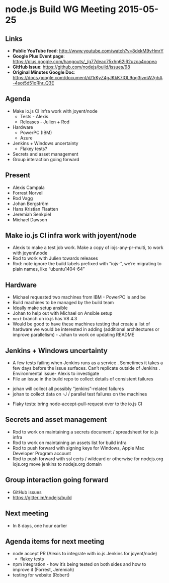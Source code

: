 # node.js Build WG Meeting 2015-05-25

## Links

* **Public YouTube feed**: http://www.youtube.com/watch?v=8dxkM9vHmrY
* **Google Plus Event page**: https://plus.google.com/hangouts/_/g77deac75xhp62i62uzoa4oopea
* **GitHub Issue**: https://github.com/nodejs/build/issues/98
* **Original Minutes Google Doc**: https://docs.google.com/document/d/1rKyZ4gJKkK7IOL9qg3jvmW7ghA-4sot5d51oRhr_Q3E

## Agenda

* Make io.js CI infra work with joyent/node
  - Tests - Alexis
  - Releases - Julien + Rod
* Hardware
  - PowerPC (IBM)
  - Azure
* Jenkins + Windows uncertainty
  - Flakey tests?
* Secrets and asset management
* Group interaction going forward

## Present

* Alexis Campala
* Forrest Norvell
* Rod Vagg
* Johan Bergström
* Hans Kristian Flaatten
* Jeremiah Senkpiel
* Michael Dawson

## Make io.js CI infra work with joyent/node

* Alexis to make a test job work. Make a copy of iojs-any-pr-multi, to work with
  joyent\node
* Rod to work with Julien towards releases
* Rod: note ignore the build labels prefixed with “iojs-”, we’re migrating to
  plain names, like “ubuntu1404-64”

## Hardware

* Michael requested two machines from IBM - PowerPC le and be
* Build machines to be managed by the build team
* Ideally make setup ansible
* Johan to help out with Michael on Ansible setup
* `next` branch on io.js has V8 4.3
* Would be good to have these machines testing that create a list of hardware we
  would be interested in adding (additional architectures or improve
  parallelism) - Johan to work on updating README

## Jenkins + Windows uncertainty

* A few tests failing when Jenkins runs as a service . Sometimes it takes a few
  days before the issue surfaces. Can’t replicate outside of Jenkins .
  Environmental issue- Alexis to investigate
*  File an issue in the build repo to collect details of consistent failures
  - johan will collect all possibly “jenkins”-related failures
  - johan to collect data on -J / parallel test failures on the machines
* Flaky tests: bring node-accept-pull-request over to the io.js CI

## Secrets and asset management

* Rod to work on maintaining a secrets document / spreadsheet for io.js infra
* Rod to work on maintaining an assets list for build infra
* Rod to push forward with signing keys for Windows, Apple Mac Developer Program
  account
* Rod to push forward with ssl certs / wildcard or otherwise for nodejs.org
  iojs.org move jenkins to nodejs.org domain

## Group interaction going forward

* GitHub issues
* https://gitter.im/nodejs/build

## Next meeting

* In 8 days, one hour earlier

## Agenda items for next meeting

* node accept PR (Alexis to integrate with io.js Jenkins for joyent/node)
  - flakey tests
* npm integration - how it’s being tested on both sides and how to improve it
  (Forrest, Jeremiah)
* testing for website (Robert)
